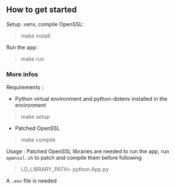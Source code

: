 ## How to get started
Setup .venv, compile OpenSSL:
> make install  

Run the app:  
> make run

### More infos
Requirements :
- Python virtual environment and python-dotenv installed in the environment  
> make setup  

- Patched OpenSSL  
> make compile

Usage :
Patched OpenSSL libraries are needed to run the app, run `openssl.sh` to patch and compile them before following  
> LD_LIBRARY_PATH=<path of patched OpenSSL libs> python App.py

A `.env` file is needed